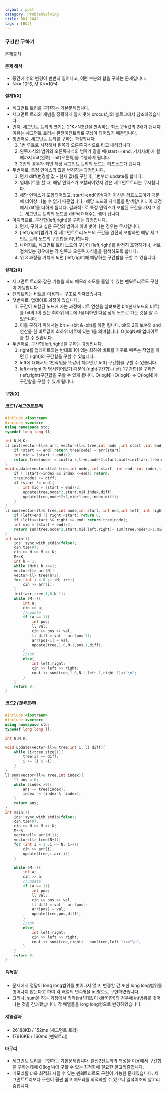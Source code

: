 ```yaml
---
layout : post
category: ProblemSolving
title: BOJ 2042
tags : [BOJ]
---
```

### 구간합 구하기

[문제출처](https://www.acmicpc.net/problem/2042)

#### 문제 해석
  
- 중간에 수의 변경이 빈번히 일어나고, 어떤 부분의 합을 구하는 문제입니다.
- N<= 10^6, M,K<=10^4

#### 설계1(X)

- 세그먼트 트리를 구현하는 기본문제입니다.
- 세그먼트 트리의 개념을 정확하게 알지 못해 crocus님의 블로그에서 참조하였습니다.
- 먼저, 세그먼트 트리의 크기는 2^K>N조건을 만족하는 최소 2^k값의 2배가 됩니다. 이유는 세그먼트 트리는 완전이진트리로 구성이 되어있기 때문입니다.
- 첫번째로, 세그먼트 트리를 구하는 과정입니다.
    1. 1번 루트로 시작해서 왼쪽과 오른쪽 자식으로 타고 내려갑니다.
    2. 왼쪽자식의 범위와 오른쪽자식의 범위가 같을 때(start==end, 기저사례)가 될 때까지 init(왼쪽)+init(오른쪽)을 수행하게 됩니다.
    3. 2번의 경우가 되면 해당 세그먼트 트리의 노드는 리프노드가 됩니다.
- 두번째로, 특정 인덱스의 값을 변경하는 과정입니다.
    1. 먼저 diff(변경할 값 - 현재 값)를 구한 후, 1번부터 update를 합니다.
    2. 업데이트를 할 때, 해당 인덱스가 포함되어있지 않은 세그먼트트리는 무시합니다.
    3. 해당 인덱스가 포함되어있고, start!=end이면(자기 자신은 리프노드이기 때문에 더이상 나눌 수 없기 때문입니다.) 해당 노드의 자식들을 탐색합니다. 이 과정에서 diff를 더하게 됩니다. 결과적으로 특정 인덱스가 포함된 구간을 가지고 있는 세그먼트 트리의 노드를 diff씩 더해주는 셈이 됩니다.
- 마지막으로, 구간합(left,right)을 구하는 과정입니다.
    1. 먼저, 구하고 싶은 구간의 범위에 아예 벗어나는 경우는 무시합니다.
    2. [left,right]범위가 각 세그먼트트리 노드의 구간을 완전히 포함하면 해당 세그먼트 트리 노드의 구간합을 리턴합니다.
    3. 나머지로, 세그먼트 트리 노드의 구간이 [left,right]를 완전히 포함하거나, 서로 걸쳐있는 경우에는 각 왼쪽과 오른쪽 자식들을 탐색하도록 합니다.
    4. 위 3 과정을 거치게 되면 [left,right]에 해당하는 구간합을 구할 수 있습니다.

#### 설계2(X)

- 세그먼트 트리와 같은 기능을 하되 메모리 소모를 줄일 수 있는 펜윅트리로도 구현이 가능합니다.
- 펜윅트리는 비트를 이용하는 구조로 되어있습니다.
- 첫번째로, 업데이트 과정이 있습니다.
    1. 구간이 포함된 노드에 가는 과정에 비트 연산을 살펴보면 bit(현재노드의 비트)를 bit의 1이 있는 최하위 비트에 1을 더하면 다음 상위 노드로 가는 것을 알 수 있습니다.
    2. 이를 구하기 위해서는 bit +=(bit & -bit)를 하면 됩니다. bit의 2의 보수와 and연산을 한 비트값이 최하위 비트에 있는 1을 의미합니다. O(logN)에 업데이트를 할 수 있습니다.
- 두번째로, 구간합[left,right]을 구하는 과정입니다.
    1. right를 업데이트와는 반대로 1이 있는 최하위 비트를 거꾸로 빼주는 작업을 하면 [1,right]의 구간합을 구할 수 있습니다.
    2. left에 대해서도 1번작업을 똑같이 해주면 [1,left] 구간합을 구할 수 있습니다.
    3. left<=right 가 명시되어있기 때문에 (right구간합)-(left-1구간합)을 구하면 (left,right)구간합을 구할 수 있게 됩니다. O(logN)+O(logN) => O(logN)에 구간합을 구할 수 있게 됩니다.

#### 구현(X)

##### 코드1 (세그먼트트리)

```cpp
#include <iostream>
#include <vector>
using namespace std;
typedef long long ll;

int N,M,K;
ll init(vector<ll>& arr, vector<ll>& tree,int node ,int start ,int end){
    if (start == end) return tree[node] = arr[start];
    int mid = (start + end)/2;
    return tree[node] = init(arr,tree,node*2,start,mid)+init(arr,tree,node*2+1,mid+1,end);
}
void update(vector<ll>& tree,int node, int start, int end, int index,ll diff){
    if (!(start<=index && index <=end)) return;
    tree[node] += diff;
    if (start != end){
        int mid = (start + end)/2;
        update(tree,node*2,start,mid,index,diff);
        update(tree,node*2+1,mid+1,end,index,diff);
    }
}
ll sum(vector<ll>& tree,int node,int start, int end,int left, int right){
    if (left>end || right <start) return 0;
    if (left<=start && right >= end) return tree[node];
    int mid = (start + end)/2;
    return sum(tree,node*2,start,mid,left,right)+ sum(tree,node*2+1,mid+1,end,left,right);
}
int main(){
    ios::sync_with_stdio(false);
    cin.tie(0);
    cin >> N >> M >> K;
    M+=K;
    int h = 1;
    while (N>h) h <<=1;
    vector<ll> arr(N);
    vector<ll> tree(h*2);
    for (int i = 0 ;i <N; i++){
        cin >> arr[i];
    }
    init(arr,tree,1,0,N-1);
    while (M--){
        int a;
        cin >> a;
        //update
        if (a == 1){
            int pos;
            ll val;
            cin >> pos >> val;
            ll diff = val - arr[pos-1];
            arr[pos-1] = val;
            update(tree,1,0,N-1,pos-1,diff);
        }
        //sum
        else{
            int left,right;
            cin >> left >> right;
            cout << sum(tree,1,0,N-1,left-1,right-1)<<"\n";
        }
    }
    return 0;
}
```

##### 코드2 (펜윅트리)

```cpp
#include <iostream>
#include <vector>
using namespace std;
typedef long long ll;

int N,M,K;

void update(vector<ll>& tree,int i, ll diff){
    while (i<tree.size()){
        tree[i] += diff;
        i += (i & -i);
    }
}
ll sum(vector<ll>& tree,int index){
    ll ans = 0;
    while (index >0){
        ans += tree[index];
        index -= (index & -index);
    }
    return ans;
}
int main(){
    ios::sync_with_stdio(false);
    cin.tie(0);
    cin >> N >> M >> K;
    M+=K;
    vector<ll> arr(N+1);
    vector<ll> tree(N+1);
    for (int i = 1 ;i <= N; i++){
        cin >> arr[i];
        update(tree,i,arr[i]);
    }

    while (M--){
        int a;
        cin >> a;
        //update
        if (a == 1){
            int pos;
            ll val;
            cin >> pos >> val;
            ll diff = val - arr[pos];
            arr[pos] = val;
            update(tree,pos,diff);
        }
        //sum
        else{
            int left,right;
            cin >> left >> right;
            cout << sum(tree,right) - sum(tree,left-1)<<"\n";
        }
    }
    return 0;
}
```

##### 디버깅

- 문제에서 정답이 long long범위를 벗어나지 않고, 변경할 값 또한 long long범위를 벗어나지 않는다고 하여 각 배열의 변수형을 int형으로 구현하였습니다.
- 그러나, sum을 하는 과정에서 최악(int최대값이 diff이면)의 경우에 int범위를 벗어나는 것을 간과했습니다. 각 배열들을 long long형으로 변경하였습니다.

##### 제출결과

- 26188KB / 152ms (세그먼트 트리)
- 17616KB / 160ms (펜윅트리)

#### 마무리

- 세그먼트 트리를 구현하는 기본문제입니다. 완전2진트리의 특성을 이용해서 구간합을 구하는데에 O(logN)에 구할 수 있는 최적화에 필요한 알고리즘입니다.
- 메모리를 더욱 최적화 시킬 수 있는 펜윅트리로도 구현이 가능한 문제였습니다. 세그먼트트리보다 구현이 훨씬 쉽고 메모리를 최적화할 수 있으니 일석이조의 알고리즘입니다.
